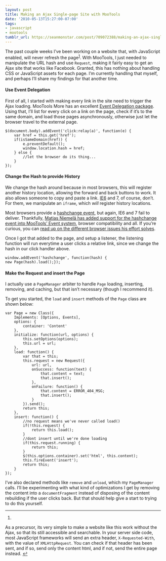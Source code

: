 ```yaml
---
layout: post
title: Making an Ajax Single-page Site with MooTools
date: '2010-05-13T15:27:00-07:00'
tags:
- javascript
- mootools
tumblr_url: https://seanmonstar.com/post/709072388/making-an-ajax-single-page-site-with-mootools
---
```

The past couple weeks I’ve been working on a website that, with JavaScript enabled, will never refresh the page<sup id="fnref:1"><a href="#fn:1" class="footnote-ref" role="doc-noteref">1</a></sup>. With MooTools, I just needed to manipulate the URL hash and use `Request`, making it fairly easy to get an Ajax site that works like Facebook. Granted, this has nothing about handling CSS or JavaScript assets for each page. I’m currently handling that myself, and perhaps I’ll share my findings for that another time.

#### Use Event Delegation

First of all, I started with making every link in the site need to trigger the Ajax loading. MooTools More has an excellent [Event Delegation package](http://mootools.net/docs/more/Element/Element.Delegation). Using that, I’ll list for every click on a link on the page, check if it’s to the same domain, and load those pages asynchronously, otherwise just let the browser travel to the external page.

    $(document.body).addEvent('click:relay(a)', function(e) {
        var href = this.get('href');
        if(isSameDomain(href)) {
            e.preventDefault();
            window.location.hash = href;
        } else {
            //let the browser do its thing...
        }
    });

#### Change the Hash to provide History

We change the hash around because in most browsers, this will register another history location, allowing the forward and back buttons to work. It also allows someone to copy and paste a link. [IE6](http://seanmonstar.com/2022/07/28/2009-01-19-it-s-all-your-fault.html) and 7, of course, don’t. For them, we manipulate an `iframe`, which _will_ register history locations.

Most browsers provide a [hashchange event](https://developer.mozilla.org/en/dom/window.onhashchange), but again, IE6 and 7 fail to deliver. Thankfully, [Matias Niemelä has added support for the hashchange event into MooTools’ Event system](http://github.com/matsko/Mootools-window.onhashchange), browser compatibility and all. If you’re curious, you can [read up on the different browser issues his effort solves](http://www.yearofmoo.com/onhashchange/).

Once I got that added to the page, and setup a listener, the listening function will run everytime a user clicks a relative link, since we change the hash in our click handler above.

    window.addEvent('hashchange', function(hash) {
    new Page(hash).load();});

#### Make the Request and insert the Page

I actually use a `PageManager` arbiter to handle `Page` loading, inserting, removing, and caching, but that isn’t necessary (though I recommend it).

To get you started, the `load` and `insert` methods of the `Page` class are shown below:

    var Page = new Class({
        Implements: [Options, Events],
        options: {
            container: 'Content'
        },
        initialize: function(url, options) {
            this.setOptions(options);
            this.url = url;
        },
        load: function() {
            var that = this;
            this.request = new Request({
                url: url,
                onSuccess: function(text) {
                    that.content = text;
                    that.insert();
                },
                onFailure: function() {
                    that.content = ERROR_404_MSG;
                    that.insert();
                }
            }).send();
            return this;
        },
        insert: function() {
            //no request means we've never called load()
            if(!this.request) {
                return this.load();
            } 
            //dont insert until we're done loading
            if(this.request.running) {
                return this;
            }
            $(this.options.container).set('html', this.content);
            this.fireEvent('insert');
            return this;
        }
    });

I’ve also declared methods like `remove` and `unload`, which my `PageManager` calls. I’ll be experimenting with what kind of optimizations I get by removing the content into a `documentFragment` instead of disposing of the content rebuilding if the user clicks back. But that should help give a start to trying to do this yourself.

* * *

1. 

As a precursor, its very simple to make a website like this work without the Ajax, so that its still accessible and searchable. In your server side code, most JavaScript frameworks will send an extra header, `X-Requested-With`, with the value of `XMLHttpRequest`. You can check if that header has been sent, and if so, send only the content html, and if not, send the entire page instead.&nbsp;[↩︎](#fnref:1)

